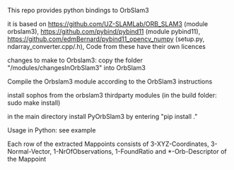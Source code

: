 This repo provides python bindings to OrbSlam3

it is based on 
https://github.com/UZ-SLAMLab/ORB_SLAM3 (module orbslam3),
https://github.com/pybind/pybind11 (module pybind11),
https://github.com/edmBernard/pybind11_opencv_numpy  (setup.py, ndarray_converter.cpp/.h),
Code from these have their own licences


changes to make to Orbslam3:
copy the folder "/modules/changesInOrbSlam3" into OrbSlam3

Compile the Orbslam3 module according to the OrbSlam3 instructions

install sophos from the orbslam3 thirdparty modules (in the build folder: sudo make install)

in the main directory install PyOrbSlam3 by entering "pip install ."

Usage in Python:
see example

Each row of the extracted Mappoints consists of 3-XYZ-Coordinates, 3-Normal-Vector, 1-NrOfObservations, 1-FoundRatio and *-Orb-Descriptor of the Mappoint
